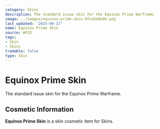 ```yaml
---
category: Skins
description: The standard issue skin for the Equinox Prime Warframe.
image: ../images/equinox-prime-skin-0fce2dde96.png
last_updated: '2025-09-17'
name: Equinox Prime Skin
source: WFCD
tags:
- Skin
- Skins
tradable: false
type: Skin
---
```


# Equinox Prime Skin

The standard issue skin for the Equinox Prime Warframe.

## Cosmetic Information

**Equinox Prime Skin** is a skin cosmetic item for Skins.

